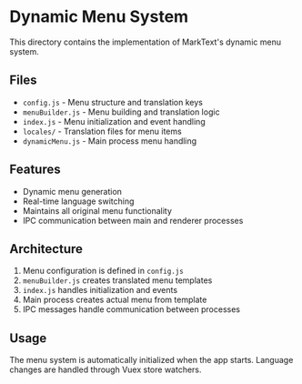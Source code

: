 # Dynamic Menu System

This directory contains the implementation of MarkText's dynamic menu system.

## Files

- `config.js` - Menu structure and translation keys
- `menuBuilder.js` - Menu building and translation logic
- `index.js` - Menu initialization and event handling
- `locales/` - Translation files for menu items
- `dynamicMenu.js` - Main process menu handling

## Features

- Dynamic menu generation
- Real-time language switching
- Maintains all original menu functionality
- IPC communication between main and renderer processes

## Architecture

1. Menu configuration is defined in `config.js`
2. `menuBuilder.js` creates translated menu templates
3. `index.js` handles initialization and events
4. Main process creates actual menu from template
5. IPC messages handle communication between processes

## Usage

The menu system is automatically initialized when the app starts.
Language changes are handled through Vuex store watchers. 
